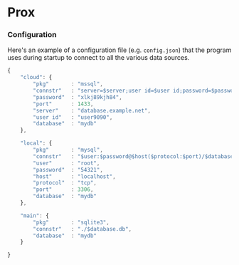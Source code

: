 # Prox

### Configuration
Here's an example of a configuration file (e.g. `config.json`) that the program uses during startup to connect to all the various data sources. 
```js
{
	"cloud": {
		"pkg"		: "mssql",
		"connstr"	: "server=$server;user id=$user id;password=$password;port=$port;database=$database;",
		"password"	: "xlkj89kjh84",
		"port"     	: 1433,
		"server"   	: "database.example.net",
		"user id"  	: "user9090",
		"database" 	: "mydb"
	},

	"local": {
		"pkg"		: "mysql",
		"connstr"	: "$user:$password@$host($protocol:$port)/$database", 
		"user"		: "root",
		"password"	: "54321",
		"host"		: "localhost",
		"protocol"  : "tcp",
		"port"	    : 3306,
		"database"	: "mydb"
	}, 

	"main": {
		"pkg"		: "sqlite3",
		"connstr"	: "./$database.db", 
		"database"	: "mydb"
	}

}
```
